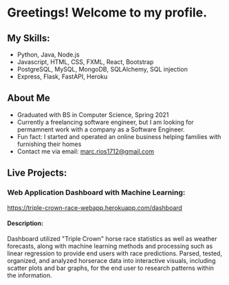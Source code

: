 # Greetings! Welcome to my profile.

## My Skills:
- Python, Java, Node.js 
- Javascript, HTML, CSS, FXML, React, Bootstrap
- PostgreSQL, MySQL, MongoDB, SQLAlchemy, SQL injection
- Express, Flask, FastAPI, Heroku


## About Me
- Graduated with BS in Computer Science, Spring 2021
- Currently a freelancing software engineer, but I am looking for permamnent work with 
  a company as a Software Engineer.
- Fun fact: I started and operated an online business helping families with furnishing 
  their homes
- Contact me via email: marc.rios1712@gmail.com


## Live Projects:

### Web Application Dashboard with Machine Learning:
https://triple-crown-race-webapp.herokuapp.com/dashboard

#### Description:
Dashboard utilized "Triple Crown" horse race statistics as well as weather forecasts, 
along with machine learning methods and processing such as linear regression to provide 
end users with race predictions. Parsed, tested, organized, and analyzed horserace data 
into interactive visuals, including scatter plots and bar graphs, for the end user to 
research patterns within the information.
